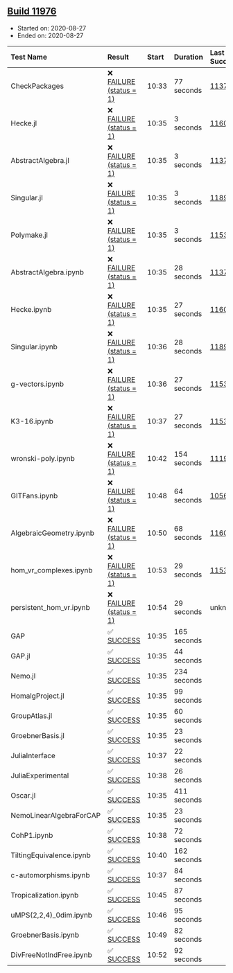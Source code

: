 ## [Build 11976](https://oscarci.mathematik.uni-kl.de/job/oscar/11976/)

* Started on: 2020-08-27
* Ended on: 2020-08-27

| Test Name    | Result | Start | Duration | Last Success | First Failure |
|:-------------|:-------|:------|:---------|:-------------|:--------------|
| CheckPackages | ❌ [FAILURE (status = 1)](https://oscarci.mathematik.uni-kl.de/job/oscar/11976/artifact/logs/build-11976/CheckPackages.log) | 10:33 | 77 seconds | [11376](https://oscarci.mathematik.uni-kl.de/job/oscar/11376/) | [11377](https://oscarci.mathematik.uni-kl.de/job/oscar/11377/) |
| Hecke.jl | ❌ [FAILURE (status = 1)](https://oscarci.mathematik.uni-kl.de/job/oscar/11976/artifact/logs/build-11976/Hecke.jl.log) | 10:35 | 3 seconds | [11602](https://oscarci.mathematik.uni-kl.de/job/oscar/11602/) | [11603](https://oscarci.mathematik.uni-kl.de/job/oscar/11603/) |
| AbstractAlgebra.jl | ❌ [FAILURE (status = 1)](https://oscarci.mathematik.uni-kl.de/job/oscar/11976/artifact/logs/build-11976/AbstractAlgebra.jl.log) | 10:35 | 3 seconds | [11376](https://oscarci.mathematik.uni-kl.de/job/oscar/11376/) | [11377](https://oscarci.mathematik.uni-kl.de/job/oscar/11377/) |
| Singular.jl | ❌ [FAILURE (status = 1)](https://oscarci.mathematik.uni-kl.de/job/oscar/11976/artifact/logs/build-11976/Singular.jl.log) | 10:35 | 3 seconds | [11893](https://oscarci.mathematik.uni-kl.de/job/oscar/11893/) | [11894](https://oscarci.mathematik.uni-kl.de/job/oscar/11894/) |
| Polymake.jl | ❌ [FAILURE (status = 1)](https://oscarci.mathematik.uni-kl.de/job/oscar/11976/artifact/logs/build-11976/Polymake.jl.log) | 10:35 | 3 seconds | [11532](https://oscarci.mathematik.uni-kl.de/job/oscar/11532/) | [11533](https://oscarci.mathematik.uni-kl.de/job/oscar/11533/) |
| AbstractAlgebra.ipynb | ❌ [FAILURE (status = 1)](https://oscarci.mathematik.uni-kl.de/job/oscar/11976/artifact/logs/build-11976/AbstractAlgebra.ipynb.log) | 10:35 | 28 seconds | [11376](https://oscarci.mathematik.uni-kl.de/job/oscar/11376/) | [11377](https://oscarci.mathematik.uni-kl.de/job/oscar/11377/) |
| Hecke.ipynb | ❌ [FAILURE (status = 1)](https://oscarci.mathematik.uni-kl.de/job/oscar/11976/artifact/logs/build-11976/Hecke.ipynb.log) | 10:35 | 27 seconds | [11602](https://oscarci.mathematik.uni-kl.de/job/oscar/11602/) | [11603](https://oscarci.mathematik.uni-kl.de/job/oscar/11603/) |
| Singular.ipynb | ❌ [FAILURE (status = 1)](https://oscarci.mathematik.uni-kl.de/job/oscar/11976/artifact/logs/build-11976/Singular.ipynb.log) | 10:36 | 28 seconds | [11893](https://oscarci.mathematik.uni-kl.de/job/oscar/11893/) | [11894](https://oscarci.mathematik.uni-kl.de/job/oscar/11894/) |
| g-vectors.ipynb | ❌ [FAILURE (status = 1)](https://oscarci.mathematik.uni-kl.de/job/oscar/11976/artifact/logs/build-11976/g-vectors.ipynb.log) | 10:36 | 27 seconds | [11532](https://oscarci.mathematik.uni-kl.de/job/oscar/11532/) | [11533](https://oscarci.mathematik.uni-kl.de/job/oscar/11533/) |
| K3-16.ipynb | ❌ [FAILURE (status = 1)](https://oscarci.mathematik.uni-kl.de/job/oscar/11976/artifact/logs/build-11976/K3-16.ipynb.log) | 10:37 | 27 seconds | [11532](https://oscarci.mathematik.uni-kl.de/job/oscar/11532/) | [11533](https://oscarci.mathematik.uni-kl.de/job/oscar/11533/) |
| wronski-poly.ipynb | ❌ [FAILURE (status = 1)](https://oscarci.mathematik.uni-kl.de/job/oscar/11976/artifact/logs/build-11976/wronski-poly.ipynb.log) | 10:42 | 154 seconds | [11192](https://oscarci.mathematik.uni-kl.de/job/oscar/11192/) | [11193](https://oscarci.mathematik.uni-kl.de/job/oscar/11193/) |
| GITFans.ipynb | ❌ [FAILURE (status = 1)](https://oscarci.mathematik.uni-kl.de/job/oscar/11976/artifact/logs/build-11976/GITFans.ipynb.log) | 10:48 | 64 seconds | [10566](https://oscarci.mathematik.uni-kl.de/job/oscar/10566/) | [10567](https://oscarci.mathematik.uni-kl.de/job/oscar/10567/) |
| AlgebraicGeometry.ipynb | ❌ [FAILURE (status = 1)](https://oscarci.mathematik.uni-kl.de/job/oscar/11976/artifact/logs/build-11976/AlgebraicGeometry.ipynb.log) | 10:50 | 68 seconds | [11602](https://oscarci.mathematik.uni-kl.de/job/oscar/11602/) | [11603](https://oscarci.mathematik.uni-kl.de/job/oscar/11603/) |
| hom_vr_complexes.ipynb | ❌ [FAILURE (status = 1)](https://oscarci.mathematik.uni-kl.de/job/oscar/11976/artifact/logs/build-11976/hom_vr_complexes.ipynb.log) | 10:53 | 29 seconds | [11532](https://oscarci.mathematik.uni-kl.de/job/oscar/11532/) | [11533](https://oscarci.mathematik.uni-kl.de/job/oscar/11533/) |
| persistent_hom_vr.ipynb | ❌ [FAILURE (status = 1)](https://oscarci.mathematik.uni-kl.de/job/oscar/11976/artifact/logs/build-11976/persistent_hom_vr.ipynb.log) | 10:54 | 29 seconds | unknown | unknown |
| GAP | ✅ [SUCCESS](https://oscarci.mathematik.uni-kl.de/job/oscar/11976/artifact/logs/build-11976/GAP.log) | 10:35 | 165 seconds |  |  |
| GAP.jl | ✅ [SUCCESS](https://oscarci.mathematik.uni-kl.de/job/oscar/11976/artifact/logs/build-11976/GAP.jl.log) | 10:35 | 44 seconds |  |  |
| Nemo.jl | ✅ [SUCCESS](https://oscarci.mathematik.uni-kl.de/job/oscar/11976/artifact/logs/build-11976/Nemo.jl.log) | 10:35 | 234 seconds |  |  |
| HomalgProject.jl | ✅ [SUCCESS](https://oscarci.mathematik.uni-kl.de/job/oscar/11976/artifact/logs/build-11976/HomalgProject.jl.log) | 10:35 | 99 seconds |  |  |
| GroupAtlas.jl | ✅ [SUCCESS](https://oscarci.mathematik.uni-kl.de/job/oscar/11976/artifact/logs/build-11976/GroupAtlas.jl.log) | 10:35 | 60 seconds |  |  |
| GroebnerBasis.jl | ✅ [SUCCESS](https://oscarci.mathematik.uni-kl.de/job/oscar/11976/artifact/logs/build-11976/GroebnerBasis.jl.log) | 10:35 | 23 seconds |  |  |
| JuliaInterface | ✅ [SUCCESS](https://oscarci.mathematik.uni-kl.de/job/oscar/11976/artifact/logs/build-11976/JuliaInterface.log) | 10:37 | 22 seconds |  |  |
| JuliaExperimental | ✅ [SUCCESS](https://oscarci.mathematik.uni-kl.de/job/oscar/11976/artifact/logs/build-11976/JuliaExperimental.log) | 10:38 | 26 seconds |  |  |
| Oscar.jl | ✅ [SUCCESS](https://oscarci.mathematik.uni-kl.de/job/oscar/11976/artifact/logs/build-11976/Oscar.jl.log) | 10:35 | 411 seconds |  |  |
| NemoLinearAlgebraForCAP | ✅ [SUCCESS](https://oscarci.mathematik.uni-kl.de/job/oscar/11976/artifact/logs/build-11976/NemoLinearAlgebraForCAP.log) | 10:35 | 23 seconds |  |  |
| CohP1.ipynb | ✅ [SUCCESS](https://oscarci.mathematik.uni-kl.de/job/oscar/11976/artifact/logs/build-11976/CohP1.ipynb.log) | 10:38 | 72 seconds |  |  |
| TiltingEquivalence.ipynb | ✅ [SUCCESS](https://oscarci.mathematik.uni-kl.de/job/oscar/11976/artifact/logs/build-11976/TiltingEquivalence.ipynb.log) | 10:40 | 162 seconds |  |  |
| c-automorphisms.ipynb | ✅ [SUCCESS](https://oscarci.mathematik.uni-kl.de/job/oscar/11976/artifact/logs/build-11976/c-automorphisms.ipynb.log) | 10:37 | 84 seconds |  |  |
| Tropicalization.ipynb | ✅ [SUCCESS](https://oscarci.mathematik.uni-kl.de/job/oscar/11976/artifact/logs/build-11976/Tropicalization.ipynb.log) | 10:45 | 87 seconds |  |  |
| uMPS(2,2,4)_0dim.ipynb | ✅ [SUCCESS](https://oscarci.mathematik.uni-kl.de/job/oscar/11976/artifact/logs/build-11976/uMPS-2-2-4-_0dim.ipynb.log) | 10:46 | 95 seconds |  |  |
| GroebnerBasis.ipynb | ✅ [SUCCESS](https://oscarci.mathematik.uni-kl.de/job/oscar/11976/artifact/logs/build-11976/GroebnerBasis.ipynb.log) | 10:49 | 82 seconds |  |  |
| DivFreeNotIndFree.ipynb | ✅ [SUCCESS](https://oscarci.mathematik.uni-kl.de/job/oscar/11976/artifact/logs/build-11976/DivFreeNotIndFree.ipynb.log) | 10:52 | 92 seconds |  |  |
